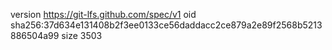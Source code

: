 version https://git-lfs.github.com/spec/v1
oid sha256:37d634e131408b2f3ee0133ce56daddacc2ce879a2e89f2568b5213886504a99
size 3503
